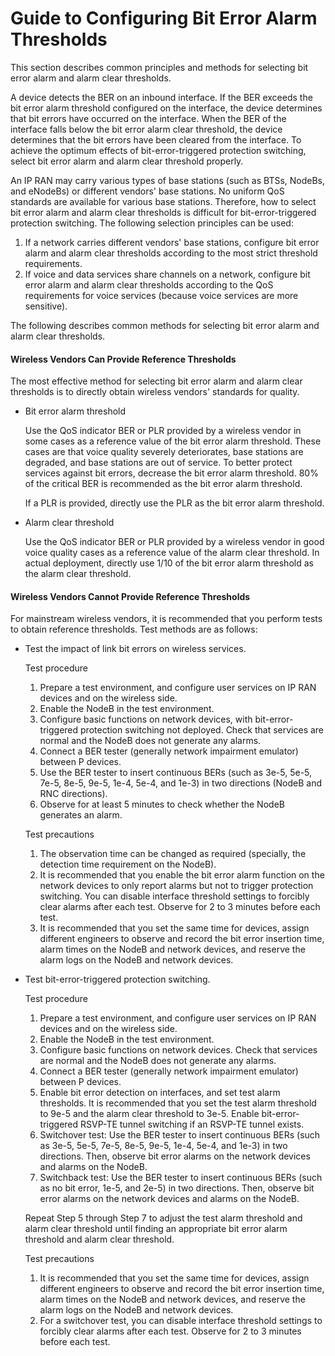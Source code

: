 Guide to Configuring Bit Error Alarm Thresholds
===============================================

This section describes common principles and methods for selecting bit error alarm and alarm clear thresholds.

A device detects the BER on an inbound interface. If the BER exceeds the bit error alarm threshold configured on the interface, the device determines that bit errors have occurred on the interface. When the BER of the interface falls below the bit error alarm clear threshold, the device determines that the bit errors have been cleared from the interface. To achieve the optimum effects of bit-error-triggered protection switching, select bit error alarm and alarm clear threshold properly.

An IP RAN may carry various types of base stations (such as BTSs, NodeBs, and eNodeBs) or different vendors' base stations. No uniform QoS standards are available for various base stations. Therefore, how to select bit error alarm and alarm clear thresholds is difficult for bit-error-triggered protection switching. The following selection principles can be used:

1. If a network carries different vendors' base stations, configure bit error alarm and alarm clear thresholds according to the most strict threshold requirements.
2. If voice and data services share channels on a network, configure bit error alarm and alarm clear thresholds according to the QoS requirements for voice services (because voice services are more sensitive).

The following describes common methods for selecting bit error alarm and alarm clear thresholds.

#### Wireless Vendors Can Provide Reference Thresholds

The most effective method for selecting bit error alarm and alarm clear thresholds is to directly obtain wireless vendors' standards for quality.

* Bit error alarm threshold
  
  Use the QoS indicator BER or PLR provided by a wireless vendor in some cases as a reference value of the bit error alarm threshold. These cases are that voice quality severely deteriorates, base stations are degraded, and base stations are out of service. To better protect services against bit errors, decrease the bit error alarm threshold. 80% of the critical BER is recommended as the bit error alarm threshold.
  
  If a PLR is provided, directly use the PLR as the bit error alarm threshold.
* Alarm clear threshold
  
  Use the QoS indicator BER or PLR provided by a wireless vendor in good voice quality cases as a reference value of the alarm clear threshold. In actual deployment, directly use 1/10 of the bit error alarm threshold as the alarm clear threshold.

#### Wireless Vendors Cannot Provide Reference Thresholds

For mainstream wireless vendors, it is recommended that you perform tests to obtain reference thresholds. Test methods are as follows:

* Test the impact of link bit errors on wireless services.
  
  Test procedure
  
  1. Prepare a test environment, and configure user services on IP RAN devices and on the wireless side.
  2. Enable the NodeB in the test environment.
  3. Configure basic functions on network devices, with bit-error-triggered protection switching not deployed. Check that services are normal and the NodeB does not generate any alarms.
  4. Connect a BER tester (generally network impairment emulator) between P devices.
  5. Use the BER tester to insert continuous BERs (such as 3e-5, 5e-5, 7e-5, 8e-5, 9e-5, 1e-4, 5e-4, and 1e-3) in two directions (NodeB and RNC directions).
  6. Observe for at least 5 minutes to check whether the NodeB generates an alarm.
  
  Test precautions
  
  1. The observation time can be changed as required (specially, the detection time requirement on the NodeB).
  2. It is recommended that you enable the bit error alarm function on the network devices to only report alarms but not to trigger protection switching. You can disable interface threshold settings to forcibly clear alarms after each test. Observe for 2 to 3 minutes before each test.
  3. It is recommended that you set the same time for devices, assign different engineers to observe and record the bit error insertion time, alarm times on the NodeB and network devices, and reserve the alarm logs on the NodeB and network devices.
* Test bit-error-triggered protection switching.
  
  Test procedure
  
  1. Prepare a test environment, and configure user services on IP RAN devices and on the wireless side.
  2. Enable the NodeB in the test environment.
  3. Configure basic functions on network devices. Check that services are normal and the NodeB does not generate any alarms.
  4. Connect a BER tester (generally network impairment emulator) between P devices.
  5. Enable bit error detection on interfaces, and set test alarm thresholds. It is recommended that you set the test alarm threshold to 9e-5 and the alarm clear threshold to 3e-5. Enable bit-error-triggered RSVP-TE tunnel switching if an RSVP-TE tunnel exists.
  6. Switchover test: Use the BER tester to insert continuous BERs (such as 3e-5, 5e-5, 7e-5, 8e-5, 9e-5, 1e-4, 5e-4, and 1e-3) in two directions. Then, observe bit error alarms on the network devices and alarms on the NodeB.
  7. Switchback test: Use the BER tester to insert continuous BERs (such as no bit error, 1e-5, and 2e-5) in two directions. Then, observe bit error alarms on the network devices and alarms on the NodeB.
  
  Repeat Step 5 through Step 7 to adjust the test alarm threshold and alarm clear threshold until finding an appropriate bit error alarm threshold and alarm clear threshold.
  
  Test precautions
  
  1. It is recommended that you set the same time for devices, assign different engineers to observe and record the bit error insertion time, alarm times on the NodeB and network devices, and reserve the alarm logs on the NodeB and network devices.
  2. For a switchover test, you can disable interface threshold settings to forcibly clear alarms after each test. Observe for 2 to 3 minutes before each test.